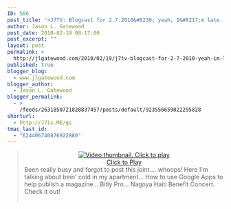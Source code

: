 ```yaml
---
ID: 566
post_title: '>J7TV: Blogcast for 2.7.2010&#8230; yeah, I&#8217;m late.'
author: Jason L. Gatewood
post_date: 2010-02-19 08:17:00
post_excerpt: ""
layout: post
permalink: >
  http://jlgatewood.com/2010/02/19/j7tv-blogcast-for-2-7-2010-yeah-im-late/
published: true
blogger_blog:
  - www.jlgatewood.com
blogger_author:
  - Jason L. Gatewood
blogger_permalink:
  - >
    /feeds/2631850721828837457/posts/default/923556659022295828
shorturl:
  - http://J7is.ME/gs
tmac_last_id:
  - "624406740876922880"
---
```

><center>																									<div>					<a rel="enclosure" href="http://blip.tv/file/get/StarrWulfe-L1000698310.MOV"><img title="Click to Play" alt="Video thumbnail. Click to play" src="http://www.jlgatewood.com/wp-content/uploads/2010/10/StarrWulfe-L1000698310.MOV.jpg" border="0" /></a>					<br />					<a rel="enclosure" href="http://blip.tv/file/get/StarrWulfe-L1000698310.MOV">Click to Play</a>					</div>										</center><div>Been really busy and forgot to post this joint.... whoops! Here I'm talking about bein' cold in my apartment... How to use Google Apps to help publish a magazine... Bitly Pro... Nagoya Haiti Benefit Concert. Check it out!</div><br />